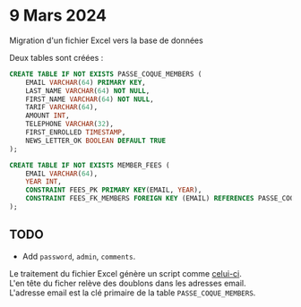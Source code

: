 # 9 Mars 2024
Migration d'un fichier Excel vers la base de donn&eacute;es

Deux tables sont créées :

```sql
CREATE TABLE IF NOT EXISTS PASSE_COQUE_MEMBERS (
    EMAIL VARCHAR(64) PRIMARY KEY,
    LAST_NAME VARCHAR(64) NOT NULL,
    FIRST_NAME VARCHAR(64) NOT NULL,
    TARIF VARCHAR(64),
    AMOUNT INT,
    TELEPHONE VARCHAR(32),
    FIRST_ENROLLED TIMESTAMP,
    NEWS_LETTER_OK BOOLEAN DEFAULT TRUE
);

CREATE TABLE IF NOT EXISTS MEMBER_FEES (
    EMAIL VARCHAR(64),
    YEAR INT,
    CONSTRAINT FEES_PK PRIMARY KEY(EMAIL, YEAR),
    CONSTRAINT FEES_FK_MEMBERS FOREIGN KEY (EMAIL) REFERENCES PASSE_COQUE_MEMBERS (EMAIL) ON DELETE CASCADE
);
```
## TODO
- Add `password`, `admin`, `comments`.

Le traitement du fichier Excel g&eacute;n&egrave;re un script comme [celui-ci](./create.pc.members.v3.sql).  
L'en t&ecirc;te du ficher rel&egrave;ve des doublons dans les adresses email.  
L'adresse email est la cl&eacute; primaire de la table `PASSE_COQUE_MEMBERS`.
